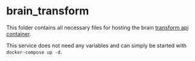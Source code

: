 # brain_transform
This folder contains all necessary files for hosting the brain [transform api container](https://code.fbi.h-da.de/mlops-brain/brain_transform).

This service does not need any variables and can simply be started with `docker-compose up -d`.